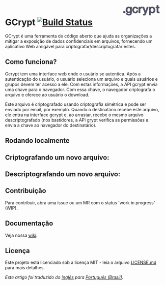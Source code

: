 <img src="images/gcrypt-logo.png" align="right" height="35" />

# GCrypt [![Build Status](https://travis-ci.org/globocom/gcrypt.svg?branch=master)](https://travis-ci.org/globocom/gcrypt)

GCrypt é uma ferramenta de código aberto que ajuda as organizações a mitigar a exposição de dados confidenciais em arquivos, fornecendo um aplicativo Web amigável para criptografar/descriptografar estes.

## Como funciona?

Gcrypt tem uma interface web onde o usuário se autentica. Após a autenticação do usuário, o usuário seleciona um arquivo e quais usuários e grupos devem ter acesso a ele. Com estas informações, a API gcrypt envia uma chave para o navegador. Com essa chave, o navegador criptografa o arquivo e oferece ao usuário o download.

Este arquivo é criptografado usando criptografia simétrica e pode ser enviado por email, por exemplo. Quando o destinatário recebe este arquivo, ele entra na interface gcrypt e, ao arrastar, recebe o mesmo arquivo descriptografado (nos bastidores, a API grypt verifica as permissões e envia a chave ao navegador do destinatário).

## Rodando localmente


## Criptografando um novo arquivo:

## Descriptografando um novo arquivo:

## Contribuição

Para contribuir, abra uma issue ou um MR com o status 'work in progress' (WIP).

## Documentação

Veja nossa [wiki](https://github.com/globocom/gcrypt/wiki).

## Licença

Este projeto está licenciado sob a licença MIT - leia o arquivo [LICENSE.md](LICENSE.md) para mais detalhes.

*Este artigo foi traduzido do [Inglês](README.md) para [Português (Brasil)](README-pt-BR.md).*
